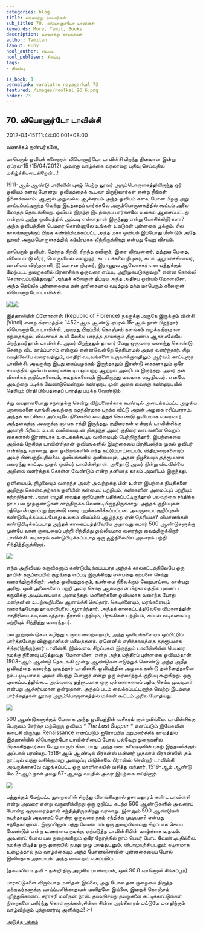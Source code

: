 ```yaml
---
categories: blog
title: வரலாற்று நாயகர்கள்
sub_title: 70. லியொனார்டோ டாவின்சி
keywords: More, Tamil, Books
description: வரலாற்று நாயகர்கள்
author: Tamilan
layout: Ruby
nool_author: சிலம்பு
nool_publiser: சிலம்பு
tags:
- சிலம்பு

is_book: 1
permalink: varalatru_nayagarkal_73
featured: /images/noolkal_96_6.png
order: 73
---
```



## 70. லியொனார்டோ டாவின்சி

2012-04-15T11:44:00.001+08:00

வணக்கம் நண்பர்களே,

மாபெரும் ஓவியக் கலைஞன் லியொனார்டோ டாவின்சி பிறந்த தினமான இன்று ஏப்ரல்-15 (15/04/2012) அவரது வாழ்க்கை வரலாறை பதிவு செய்வதில் மகிழ்ச்சியடைகிறேன்...!

1911-ஆம் ஆண்டு பாரிஸின் புகழ் பெற்ற லூவர் அரும்பொருளகத்திலிருந்து ஓர் ஓவியம் களவு போனது. ஓவியத்தைக் கூடவா திருடுவார்கள் என்று நீங்கள் நினைக்கலாம். ஆனால் அதுவல்ல ஆச்சர்யம் அந்த ஓவியம் களவு போன பிறகு அது மாட்டப்பட்டிருந்த வெற்று இடத்தைப் பார்க்கவே அரும்பொருளகத்தில் கூட்டம் அலை மோதத் தொடங்கியது. ஓவியம் இருந்த இடத்தைப் பார்க்கவே உலகம் ஆசைப்பட்டது என்றால் அந்த ஓவியத்தில் அப்படி என்னதான் இருந்தது என்று யோசிக்கிறீர்களா? அந்த ஓவியத்தின் பெயரை சொன்னாலே உங்கள் உதடுகள் புன்னகை பூக்கும். சில காலங்களுக்குப் பிறகு கண்டுபிடிக்கப்பட்ட அந்த மகா ஓவியம் இப்போது மீண்டும் அதே லூவர் அரும்பொருளகத்தில் கம்பீரமாக வீற்றிருக்கிறது என்பது வேறு விசயம்.

மாபெரும் ஓவியர், தேர்ந்த சிற்பி, சிறந்த கவிஞர், இசை விற்பன்னர், தத்துவ மேதை, விளையாட்டு வீரர், பொருளியல் வல்லுநர், கட்டடக்கலை நிபுனர், கடல் ஆராய்ச்சியாளர், வானியல் விஞ்ஞானி, நீர்ப்பாசன நிபுனர், இராணுவ ஆலோசகர் என பத்துக்கும் மேற்பட்ட துறைகளில் பிரகாசித்த ஒருவரை எப்படி அறிமுகபடுத்துவது? என்ன சொல்லி கெளரவப்படுத்துவது? அந்தக் கலைஞன் தீட்டிய அந்த அதிசய ஓவியம் மோனலிசா, அந்த தெய்வீக புன்னகையை தன் தூரிகையால் வடித்துத் தந்த மாபெரும் கலைஞன் லியொனார்டோ டாவின்சி.

![](http://3.bp.blogspot.com/-WOo1XgNug9U/T3_0yGGgeWI/AAAAAAAABa8/DsNTxS0thCo/s1600/images.jpg)![](http://2.bp.blogspot.com/-EHPgfAlFemI/T3_pmupuO9I/AAAAAAAABaU/-wzVvsg6wrg/s320/Leonardo-Da-Vinci.jpg)

இத்தாலியின் ப்ளோரன்ஸ் (Republic of Florence) நகருக்கு அருகே இருக்கும் வின்சி (Vinci) என்ற கிராமத்தில் 1452-ஆம் ஆண்டு ஏப்ரல் 15-ஆம் நாள் பிறந்தார் லியொனார்டோ டாவின்சி. அவரது பிறப்பில் கொஞ்சம் களங்கம் வழக்கறிஞரான தந்தைக்கும், விவசாயக் கூலி வேலை பார்த்த தாய்க்கும் திருமணம் ஆகாமலேயே பிறந்தவர்தான் டாவின்சி. அவர் பிறந்ததும் தாயார் வேறு ஒருவரை மணந்து கொண்டு சென்று விட தாய்ப்பாசம் என்றால் என்னவென்றே தெரியாமல் அவர் வளர்ந்தார். சிறு வயதிலேயே வரைவதிலும், மாதிரி வடிவங்களை உருவாக்குவதிலும் ஆர்வம் காட்டினார் டாவின்சி. அவருக்கு இடது கைப்பழக்கம் இருந்தாலும் இரண்டு கைகளாலும் ஒரே சமயத்தில் ஓவியம் வரையக்கூடிய ஒப்பற்ற ஆற்றல் அவரிடம் இருந்தது. அவர் தன் விளக்கக் குறிப்புகளையும், கடிதங்களையும் இடமிருந்து வலமாக எழுதியவர். எனவே அவற்றை படிக்க வேண்டுமென்றால் கண்ணாடி முன் அதை வைத்து கண்ணாடியில் தெரியும் பிரதி பிம்பத்தைப் பார்த்து படிக்க வேண்டும்.

சிறு வயதானபோது சந்தைக்கு சென்று விற்பனைக்காக கூண்டில் அடைக்கப்பட்ட அழகிய பறவைகளை வாங்கி அவற்றை சுதந்திரமாக பறக்க விட்டு அதன் அழகை ரசிப்பாராம். அந்தக் காட்சியை அப்படியே நினைவில் வைத்துக் கொண்டு ஓவியமாக வரைவார். அந்தளவுக்கு அவருக்கு ஞாபக சக்தி இருந்தது. குதிரைகள் என்றால் டாவின்சிக்கு அலாதி பிரியம். உடல் வலிமையுடன் திகழ்ந்த அவர் குதிரை லாடங்களை வெறும் கைகளால் இரண்டாக உடைக்கக்கூடிய வலிமையும் பெற்றிருந்தார். இயற்கையை அதிகம் நேசித்த டாவின்சிதான் ஓவியங்களில் இயற்கையை பிரதிபலித்த முதல் ஓவியர் என்கிறது வரலாறு. தன் ஓவியங்களில் எந்த கட்டுப்பாட்டையும், விதிமுறைகளையும் அவர் பின்பற்றியதில்லை. ஓவியங்களில் ஒளியையும், அதன் நிழலையும் தத்ரூபமாக வரைந்து காட்டிய முதல் ஓவியர் டாவின்சிதான். அதோடு அவர் நின்று விடவில்லை அறிவை வளர்த்துக் கொள்ள வேண்டும் என்ற தனியாத தாகம் அவரிடம் இருந்தது.

ஒளியையும், நிழலையும் வரைந்த அவர் அவற்றுக்கு பின் உள்ள இயற்கை நியதிகளை அறிந்து கொள்வதற்காக ஒளியின் தன்மைப் பற்றியும், கண்களின் அமைப்புப் பற்றியும் கற்றறிந்தார். அவர் எழுதி வைத்த குறிப்புகள் பதிக்கப்பட்டிருந்தால் பலவற்றை சந்திக்க நாம் பல நூற்றாண்டுகள் காத்திருக்க வேண்டியிருந்திருக்காது. அந்தக் குறிப்புகள் பத்தொன்பதாம் நூற்றாண்டு வரை புறக்கணிக்கப்பட்டன. அவருடைய குறிப்புகள் கண்டுபிடிக்கப்பட்டபோது உலகம் வியப்பில் ஆழ்ந்தது ஏன் தெரியுமா? விமானங்கள் கண்டுபிடிக்கப்படாத அந்தக் காலகட்டத்திலேயே அதாவது சுமார் 500 ஆண்டுகளுக்கு முன்பே வான் குடையைப் பற்றி சிந்தித்து துல்லியமாக வரைந்து வைத்திருக்கிறார் டாவின்சி. கடிகாரம் கண்டுபிடிக்கப்படாத ஒரு சூழ்நிலையில் அலாரம் பற்றி சிந்தித்திருக்கிறார்.

![](http://2.bp.blogspot.com/-n5PFJNHuZJ8/T3_3V63K7AI/AAAAAAAABbM/2zJDNY2C_dY/s320/leonardo-da-vinci-flying-machines-4.jpg)

எந்த அறிவியல் கருவிகளும் கண்டுபிடிக்கப்படாத அந்தக் காலகட்டத்திலேயே ஒரு தாயின் கருப்பையில் குழந்தை எப்படி இருக்கிறது என்பதை கற்பனை செய்து வரைந்திருக்கிறார். அந்த ஓவியத்துக்கும், உண்மை நிலைக்கும் வேறுபாட்டை கான்பது அரிது. ஒளி அலைகளைப் பற்றி அவர் செய்த ஆய்வுதான் பிற்காலத்தில் புகைப்பட கருவிக்கு அடிப்படையாக அமைந்தது. மனிதர்களை ஓவியமாக வரைந்த போது மனிதனின் உடற்கூறியலை ஆராய்ச்சி செய்தார். செடிகளையும், மரங்களையும் வரைந்தபோது தாவரவியலை ஆராய்ந்தார். அந்தக் காலகட்டத்திலேயே விமானத்தின் மாதிரியை வடிவமைத்தார். நீராவி பற்றியும், பீரங்கிகள் பற்றியும், கப்பல் வடிவமைப்பு பற்றியும் சிந்தித்து வரைந்தார்.

பல நூற்றாண்டுகள் கழித்து உருவானவற்றையும், அந்த ஓவியங்களையும் ஒப்பிட்டுப் பார்த்தபோது விஞ்ஞானிகள் மலைத்தனர். ஏனெனில் எதிர்காலத்தை தத்ரூபமாக சித்தரிந்திருந்தார் டாவின்சி. இவ்வுளவு சிறப்புகள் இருந்தும் டாவின்சியின் பெயரை நமக்கு நினைவு படுத்துவது ’மோனலிசா’ என்ற அந்த மந்திரப் புன்னகை ஓவியம்தான். 1503-ஆம் ஆண்டு தொடங்கி மூன்று ஆண்டுகள் எடுத்துக் கொண்டு அந்த அதீத ஓவியத்தை வரைந்து முடித்தார் டாவின்சி. ஓவியத்தின் அழகை கண்டு தன்னைத்தானே நம்ப முடியாமல் அவர் வியந்து போனார் என்று ஒரு வரலாற்றுக் குறிப்பு கூறுகிறது. ஒரு புகைப்படத்தில்கூட அவ்வுளவு தத்ரூபமாக ஒரு புன்னகையைப் பதிவு செய்ய முடியுமா? என்பது ஆச்சர்யமான ஒன்றுதான். அந்தப் படம் வைக்கப்பட்டிருந்த வெற்று இடத்தை பார்க்கத்தான் லூவர் அரும்பொருளகத்தில் மக்கள் கூட்டம் அலை மோதியது.

![](http://1.bp.blogspot.com/-ZznM7ydNv8E/T3_29rmjmXI/AAAAAAAABbE/SiIzkJMciz8/s320/zp_giampietrinos-the-last-supper-after-leonardo-da-vinci_1520.jpg)

500 ஆண்டுகளுக்கும் மேலாக அந்த ஓவியத்தின் வசீகரம் குன்றவில்லை. டாவின்சிக்கு பெருமை சேர்த்த மற்றொரு ஓவியம் _* The Last Supper *_ எனப்படும் இயேசுவின் கடைசி விருந்து. Renaissance எனப்படும் ஐரோப்பிய மறுமலர்ச்சிக் காலத்தில் இத்தாலியில் லியொனார்டோ டாவின்சியைப் போல் பல்வேறு துறைகளில் பிரகாசித்தவர்கள் வேறு யாரும் கிடையாது. அந்த மகா கலைஞனின் புகழ் இத்தாலிக்கும் அப்பால் பரவியது. 1516-ஆம் ஆண்டில் பிரான்ஸ் மன்னர் முதலாம் பிரான்ஸிஸ் தம் நாட்டில் வந்து வசிக்குமாறு அழைப்பு விடுக்கவே பிரான்ஸ் சென்றார் டாவின்சி. அவருக்காகவே வழங்கப்பட்ட ஒரு மாளிகையில் வசித்து வந்தார். 1519-ஆம் ஆண்டு மே 2-ஆம் நாள் தமது 67-ஆவது வயதில் அவர் இயற்கை எய்தினார்.

![](http://1.bp.blogspot.com/-UtuyVK1xi7o/T3_p7qTqdZI/AAAAAAAABak/bQsijmILJmo/s320/p17.jpg)

பத்துக்கும் மேற்பட்ட துறைகளில் சிறந்து விளங்கியதால் தசாவதாரம் கண்ட டாவின்சி என்று அவரை என்று வருணிக்கிறது ஒரு குறிப்பு. கடந்த 500 ஆண்டுகளில் அவரைப் போன்ற ஒருவரைத்தான் சந்தித்திருக்கிறது வரலாறு. இன்னும் 500 ஆண்டுகள் கடந்தாலும் அவரைப் போன்ற ஒருவரை நாம் சந்திக்க முடியுமா? என்பது சந்தேகம்தான். இருப்பினும் பத்து வேண்டாம் ஒரு துறையிலாவது சிறப்பாக செய்ய வேண்டும் என்ற உணர்வை நமக்கு ஏற்படுத்த டாவின்சியின் வாழ்க்கை உதவும். அவரைப் போல பல துறைகளிலும் ஒரே நேரத்தில் நாம் பெயர் போட வேண்டியதில்லை. நமக்கு பிடித்த ஒரு துறையில் நமது முழு பலத்துடனும், விடாமுயற்சியுடனும் கடினமாக உழைத்தால் நம் வாழ்க்கையும் அந்த மோனலிசாவின் புன்னகையைப் போல் இனியதாக அமையும். அந்த வானமும் வசப்படும்.

(தகவலில் உதவி - நன்றி திரு.அழகிய பாண்டியன், ஒலி 96.8 வானொலி சிங்கப்பூர்)

பாராட்டுகளை விரும்பாத மனிதன் இல்லை, அது போல தன் குறையை திருத்த மற்றவர்களுக்கு வாய்ப்பளிக்காதவன் மனிதனே இல்லை, இதைக் கொஞ்சம் புரிந்துகொண்ட சராசரி மனிதன் நான். தயவுசெய்து தவறுகளை சுட்டிக்காட்டுங்கள் நிறைகளை பகிர்ந்து கொள்ளுங்கள்,சின்ன சின்ன அங்கீகாரம் மட்டுமே மனதிற்கும் வாழ்விற்கும் புத்துணர்வு அளிக்கும்! :-)

[அடுத்த பக்கம்](varalatru_nayagarkal_74)